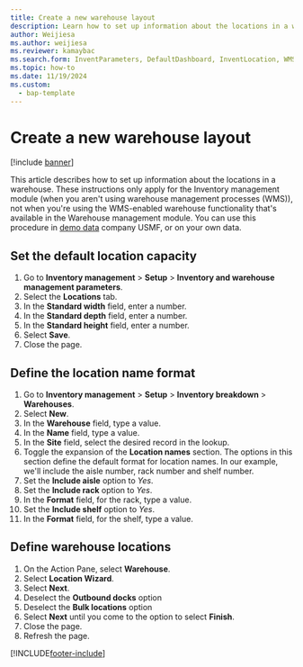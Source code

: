 ```yaml
---
title: Create a new warehouse layout
description: Learn how to set up information about the locations in a warehouse, including an outline and step-by-step process on setting the default location capacity. 
author: Weijiesa
ms.author: weijiesa
ms.reviewer: kamaybac
ms.search.form: InventParameters, DefaultDashboard, InventLocation, WMSLocationWizard
ms.topic: how-to
ms.date: 11/19/2024
ms.custom: 
  - bap-template
---
```


# Create a new warehouse layout

[!include [banner](../../includes/banner.md)]

This article describes how to set up information about the locations in a warehouse. These instructions only apply for the Inventory management module (when you aren't using warehouse management processes (WMS)), not when you're using the WMS-enabled warehouse functionality that's available in the Warehouse management module. You can use this procedure in [demo data](../../../fin-ops-core/dev-itpro/get-started/demo-data.md) company USMF, or on your own data.

## Set the default location capacity

1. Go to **Inventory management** \> **Setup** \> **Inventory and warehouse management parameters**.
2. Select the **Locations** tab.
3. In the **Standard width** field, enter a number.
4. In the **Standard depth** field, enter a number.
5. In the **Standard height** field, enter a number.
6. Select **Save**.
7. Close the page.

## Define the location name format

1. Go to **Inventory management** \> **Setup** \> **Inventory breakdown** \> **Warehouses**.
2. Select **New**.
3. In the **Warehouse** field, type a value.
4. In the **Name** field, type a value.
5. In the **Site** field, select the desired record in the lookup.
6. Toggle the expansion of the **Location names** section. The options in this section define the default format for location names. In our example, we'll include the aisle number, rack number and shelf number.  
7. Set the **Include aisle** option to *Yes*.
8. Set the **Include rack** option to *Yes*.
9. In the **Format** field, for the rack, type a value.
10. Set the **Include shelf** option to *Yes*.
11. In the **Format** field, for the shelf, type a value.

## Define warehouse locations

1. On the Action Pane, select **Warehouse**.
2. Select **Location Wizard**.
3. Select **Next**.
4. Deselect the **Outbound docks** option
5. Deselect the **Bulk locations** option
6. Select **Next** until you come to the option to select **Finish**.
7. Close the page.
8. Refresh the page.

[!INCLUDE[footer-include](../../../includes/footer-banner.md)]
